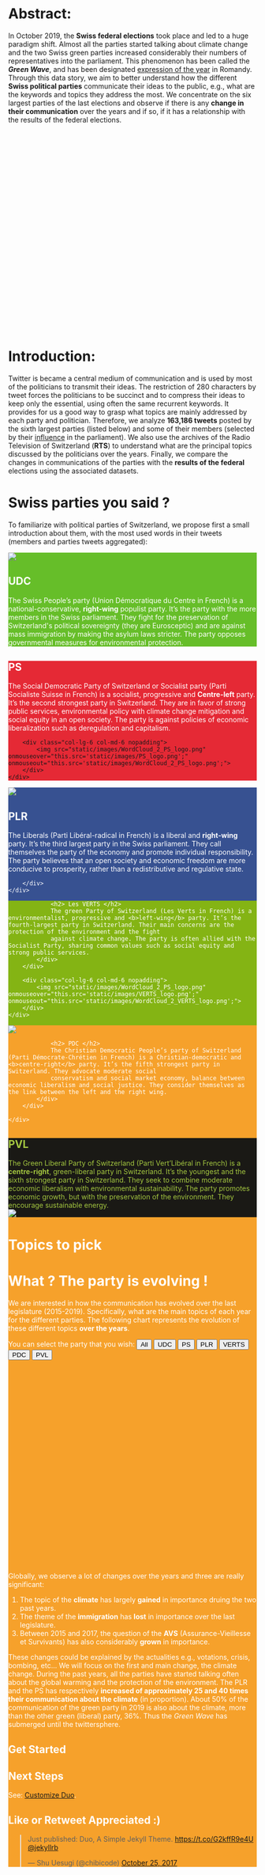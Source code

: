 

<script src="https://code.jquery.com/jquery-3.1.1.min.js"></script>

<script src="https://code.highcharts.com/highcharts.js"></script>
<script src="https://code.highcharts.com/modules/item-series.js"></script>
<script src="https://code.highcharts.com/modules/exporting.js"></script>
<script src="https://code.highcharts.com/modules/export-data.js"></script>
<script src="https://code.highcharts.com/modules/accessibility.js"></script>

<script src="https://cdn.jsdelivr.net/npm/popper.js@1.16.0/dist/umd/popper.min.js" integrity="sha384-Q6E9RHvbIyZFJoft+2mJbHaEWldlvI9IOYy5n3zV9zzTtmI3UksdQRVvoxMfooAo" crossorigin="anonymous"></script>
<script src="https://stackpath.bootstrapcdn.com/bootstrap/4.4.1/js/bootstrap.min.js" integrity="sha384-wfSDF2E50Y2D1uUdj0O3uMBJnjuUD4Ih7YwaYd1iqfktj0Uod8GCExl3Og8ifwB6" crossorigin="anonymous"></script>
# Abstract:
In October 2019, the <b>Swiss federal elections</b> took place and led to a huge paradigm shift. Almost all the parties started talking about climate change and the two Swiss green parties increased considerably their numbers of representatives into the parliament. This phenomenon has been called the <b><i>Green Wave</i></b>, and has been designated <a href="https://www.rts.ch/info/culture/10916700-en-suisse-romande-vague-verte-choisie-comme-expression-de-l-annee.html">expression of the year</a> in Romandy. Through this data story, we aim to better understand how the different <b>Swiss political parties</b> communicate their ideas to the public, e.g., what are the keywords and topics they address the most. We concentrate on the six largest parties of the last elections and observe if there is any <b>change in their communication</b> over the years and if so, if it has a relationship with the results of the federal elections.

<div id="container" style="min-width: 310px; height: 400px; margin: auto"></div>


# Introduction:

Twitter is became a central medium of communication and is used by most of the politicians to transmit their ideas. The restriction of 280 characters by tweet forces the politicians to be succinct and to compress their ideas to keep only the essential, using often the same recurrent keywords. It provides for us a good way to grasp what topics are mainly addressed by each party and politician. Therefore, we analyze <b>163,186 tweets</b> posted by the sixth largest parties (listed below) and some of their members (selected by their <a href="https://www.tagesanzeiger.ch/sonntagszeitung/wer-hat-in-bern-am-meisten-einfluss/story/11893481">influence</a> in the parliament). We also use the archives of the Radio Television of Switzerland (<b>RTS</b>) to understand what are the principal topics discussed by the politicians over the years. Finally, we compare the changes in communications of the parties with the <b>results of the federal</b> elections using the associated datasets.

# Swiss parties you said ?

To familiarize with political parties of Switzerland, we propose first a small introduction about them, with the most used words in their tweets (members and parties tweets aggregated):

<div class="container">
    <div class="row" style="background-color: #66be29;">
        <div class="col-lg-6 col-md-6 nopadding">
            <img src="static/images/WordCloud_2_UDC_logo.png" onmouseover="this.src='static/images/UDC_logo.jpg';" onmouseout="this.src='static/images/WordCloud_2_UDC_logo.png';">
        </div>
        <div class="col-lg-6 col-md-6 nopadding" style="color: #FFFFFF;">
            <div class="boxtext">
                <h2> UDC </h2>
                The Swiss People’s party (Union Démocratique du Centre in French) is a national-conservative, <b>right-wing</b> populist party. It’s the party with the more members in the Swiss parliament. They fight
                for the preservation of Switzerland's political sovereignty (they are Eurosceptic) and are against mass immigration by making the asylum laws stricter. The party opposes governmental measures for environmental protection.
            </div>
        </div>
    </div>
</div>

<div class="container">
    <div class="row"  style="background-color: #e52935;">
        <div class="col-lg-6 col-md-6 nopadding" style="background-color: #e52935; color: #FFFFFF;">
            <div class="boxtext">
                <h2> PS </h2>
                The Social Democratic Party of Switzerland or Socialist party (Parti Socialiste Suisse in French) is a socialist, progressive and <b>Centre-left</b> party. It’s the second strongest party in Switzerland. They are in favor of strong
                public services, environmental policy with climate change mitigation and social equity in an open society. The party is against policies of economic liberalization such as deregulation and capitalism.
            </div>
        </div>

        <div class="col-lg-6 col-md-6 nopadding">
            <img src="static/images/WordCloud_2_PS_logo.png" onmouseover="this.src='static/images/PS_logo.png';" onmouseout="this.src='static/images/WordCloud_2_PS_logo.png';">
        </div>
    </div>
</div>

<div class="container">
    <div class="row" style="background-color: #375191; ">
        <div class="col-lg-6 col-md-6 nopadding">
            <img src="static/images/WordCloud_2_PLR_logo.png" onmouseover="this.src='static/images/PLR_logo.png';" onmouseout="this.src='static/images/WordCloud_2_PLR_logo.png';">
        </div>
        <div class="col-lg-6 col-md-6 nopadding" style="background-color: #375191; color: #FFFFFF;">
            <div class="boxtext">
                <h2> PLR </h2>
                The Liberals (Parti Libéral-radical in French) is a liberal and <b>right-wing</b> party. It’s the third largest party in the Swiss parliament. They call themselves the party of the economy and promote individual responsibility. The
                party believes that an open society and economic freedom are more conducive to prosperity, rather than a redistributive and regulative state.
            </div>

        </div>
    </div>
</div>

<div class="container">
    <div class="row" style="background-color: #84b414;">
        <div class="col-lg-6 col-md-6 nopadding" style="background-color: #84b414; color: #FFFFFF;">
            <div class="boxtext">

                <h2> Les VERTS </h2>
                The green Party of Switzerland (Les Verts in French) is a environmentalist, progressive and <b>left-wing</b> party. It’s the fourth-largest party in Switzerland. Their main concerns are the protection of the environment and the fight
                against climate change. The party is often allied with the Socialist Party, sharing common values such as social equity and strong public services.
            </div>
        </div>

        <div class="col-lg-6 col-md-6 nopadding">
            <img src="static/images/WordCloud_2_PS_logo.png" onmouseover="this.src='static/images/VERTS_logo.png';" onmouseout="this.src='static/images/WordCloud_2_VERTS_logo.png';">
        </div>
    </div>
</div>

<div class="container">
    <div class="row" style="background-color: #f6a12b;">
        <div class="col-lg-6 col-md-6 nopadding">
            <img src="static/images/WordCloud_2_PDC_logo.png" onmouseover="this.src='static/images/PDC_logo.png';" onmouseout="this.src='static/images/WordCloud_2_PDC_logo.png';">
        </div>
        <div class="col-lg-6 col-md-6 nopadding" style="background-color: #f6a12b; color: #FFFFFF;">
            <div class="boxtext">

                <h2> PDC </h2>
                The Christian Democratic People’s party of Switzerland (Parti Démocrate-Chrétien in French) is a Christian-democratic and <b>centre-right</b> party. It’s the fifth strongest party in Switzerland. They advocate moderate social
                conservatism and social market economy, balance between economic liberalism and social justice. They consider themselves as the link between the left and the right wing.
            </div>
        </div>

    </div>
</div>

<div class="container">
    <div class="row"  style="background-color: #1a1915;">
        <div class="col-lg-6 col-md-6 nopadding" style="background-color: #1a1915; color: #a5c840;">
            <div class="boxtext">
                <h2> PVL </h2>
                The Green Liberal Party of Switzerland (Parti Vert’Libéral in French) is a <b>centre-right</b>, green-liberal party in Switzerland. It’s the youngest and the sixth strongest party in Switzerland. They seek to combine moderate economic
                liberalism with environmental sustainability. The party promotes economic growth, but with the preservation of the environment. They encourage sustainable energy.
            </div>
        </div>
        <div class="col-lg-6 col-md-6 nopadding">
            <img src="static/images/WordCloud_2_VERTS_LIB_logo.png" onmouseover="this.src='static/images/VERTS_LIB_logo.jpg';" onmouseout="this.src='static/images/WordCloud_2_VERTS_LIB_logo.png';">
        </div>
    </div>
</div>


# Topics to pick

# What ? The party is evolving !

We are interested in how the communication has evolved over the last legislature (2015-2019). Specifically, what are the main topics of each year for the different parties. The following chart represents the evolution of these different topics <b>over the years</b>.


You can select the party that you wish:
<button id="All">All</button>
<button id="UDC">UDC</button>
<button id="PS">PS</button>
<button id="PLR">PLR</button>
<button id="VERTS">VERTS</button>
<button id="PDC">PDC</button>
<button id="PVL">PVL</button>

<div id="topicsByYear" style="min-width: 310px; height: 400px; margin: auto"></div>

Globally, we observe a lot of changes over the years and three are really significant:
<ol>
  <li>The topic of the <b>climate</b> has largely <b>gained</b> in importance druing the two past years.</li>
  <li>The theme of the <b>immigration</b> has <b>lost</b> in importance over the last legislature.</li>
  <li>Between 2015 and 2017, the question of the <b>AVS</b> (Assurance-Vieillesse et Survivants) has also considerably <b>grown</b> in importance.</li>
</ol>

These changes could be explained by the actualities e.g., votations, crisis, bombing, etc... We will focus on the first and main change, the climate change. During the past years, all the parties have started talking often about the global warming and the protection of the environment. The PLR and the PS has respectively <b>increased of approximately 25 and 40 times their communication about the climate</b> (in proportion). About 50% of the communication of the green party in 2019 is also about the climate, more than the other green (liberal) party, 36%. Thus the <i>Green Wave</i> has submerged until the twittersphere.

<script type="text/javascript">

var chart = Highcharts.chart('topicsByYear', {
  chart: {
    type: 'area'
},
title: {
    text: 'Evolution of the topics over the years for all the parties in their tweets'
},
xAxis: {
    categories: ['2015', '2016', '2017', '2018', '2019'],
    tickmarkPlacement: 'on',
    text: 'Years',
},
yAxis: {
    labels: {
        format: '{value}%'
    },
    title: {
        enabled: false
    }
},
tooltip: {
    pointFormat: '<span style="color:{series.color}">{series.name}</span>: <b>{point.percentage:.1f}%</b> ({point.y:,.0f} occurences)<br/>',
    split: true
},
plotOptions: {
    area: {
        stacking: 'percent',
        lineColor: '#ffffff',
        lineWidth: 1,
        marker: {
            lineWidth: 1,
            lineColor: '#ffffff'
        },
        accessibility: {
            pointDescriptionFormatter: function (point) {
                function round(x) {
                    return Math.round(x * 100) / 100;
                }
                return (point.index + 1) + ', ' + point.category + ', ' +
                    point.y + ' millions, ' + round(point.percentage) + '%, ' +
                    point.series.name;
            }
        }
    }
},
series: [{
    name: 'Climate',
    data: [100, 25, 118, 333, 2121]
}, {
    name: 'Immigration',
    data: [257, 223, 134, 275, 176]
}, {
    name: 'Safety',
    data: [104, 105, 114, 143, 222]
}, {
    name: 'Liberty',
    data: [138, 99, 109, 142, 236]
}, {
    name: 'Egality',
    data: [94, 98, 96, 292, 386]
}, {
    name: 'Economy',
    data: [159, 157, 164, 274, 513]
}, {
    name: 'Work',
    data: [232, 257, 331, 614, 677]
}, {
    name: 'Women',
    data: [72, 80, 205, 241, 497]
}, {
    name: 'Digital',
    data: [28, 37, 87, 132, 105]
}, {
    name: 'Family',
    data: [215, 165, 110, 170, 276]
}, {
    name: 'AVS',
    data: [45, 137, 263, 86, 179]
}, {
    name: 'Health',
    data: [51, 43, 104, 246, 382]
}, {
    name: 'Europe',
    data: [157, 141, 143, 322, 499]
}, {
    name: 'Army',
    data: [57, 37, 68, 40, 40]
}]

});

$('#All').click(function () {
    chart.update({
      title: {
          text: 'Evolution of the topics over the years for all the parties in their tweets'
      },
      series: [{
          name: 'Climate',
          data: [100, 25, 118, 333, 2121]
      }, {
          name: 'Immigration',
          data: [257, 223, 134, 275, 176]
      }, {
          name: 'Safety',
          data: [104, 105, 114, 143, 222]
      }, {
          name: 'Liberty',
          data: [138, 99, 109, 142, 236]
      }, {
          name: 'Egality',
          data: [94, 98, 96, 292, 386]
      }, {
          name: 'Economy',
          data: [159, 157, 164, 274, 513]
      }, {
          name: 'Work',
          data: [232, 257, 331, 614, 677]
      }, {
          name: 'Women',
          data: [72, 80, 205, 241, 497]
      }, {
          name: 'Digital',
          data: [28, 37, 87, 132, 105]
      }, {
          name: 'Family',
          data: [215, 165, 110, 170, 276]
      }, {
          name: 'AVS',
          data: [45, 137, 263, 86, 179]
      }, {
          name: 'Health',
          data: [51, 43, 104, 246, 382]
      }, {
          name: 'Europe',
          data: [157, 141, 143, 322, 499]
      }, {
          name: 'Army',
          data: [57, 37, 68, 40, 40]
      }]
    });
});

$('#UDC').click(function () {
    chart.update({
      title: {
          text: 'Evolution of the topics over the years for the UDC in their tweets'
      },
      series: [{
          name: 'Climate',
          data: [2, 0, 1, 12, 16]
      }, {
          name: 'Immigration',
          data: [41, 33, 8, 36, 48]
      }, {
          name: 'Safety',
          data: [10, 7, 2, 1, 30]
      }, {
          name: 'Liberty',
          data: [5, 6, 6, 14, 78]
      }, {
          name: 'Egality',
          data: [0, 0, 1, 0, 4]
      }, {
          name: 'Economy',
          data: [5, 5, 1, 12, 31]
      }, {
          name: 'Work',
          data: [4, 8, 4, 8, 35]
      }, {
          name: 'Women',
          data: [3, 0, 0, 2, 17]
      }, {
          name: 'Digital',
          data: [0, 0, 0, 0, 0]
      }, {
          name: 'Family',
          data: [4, 3, 0, 6, 6]
      }, {
          name: 'AVS',
          data: [2, 1, 5, 1, 14]
      }, {
          name: 'Health',
          data: [0, 0, 0, 0, 10]
      }, {
          name: 'Europe',
          data: [6, 2, 4, 22, 95]
      }, {
          name: 'Army',
          data: [3, 2, 0, 0, 2]
      }]
    });
});

$('#PS').click(function () {
    chart.update({
      title: {
          text: 'Evolution of the topics over the years for the PS in their tweets'
      },
      series: [{
          name: 'Climate',
          data: [3, 8, 39, 96, 353]
      }, {
          name: 'Immigration',
          data: [73, 88, 71, 174, 44]
      }, {
          name: 'Safety',
          data: [30, 27, 59, 86, 87]
      }, {
          name: 'Liberty',
          data: [31, 30, 45, 57, 36]
      }, {
          name: 'Egality',
          data: [55, 70, 77, 198, 180]
      }, {
          name: 'Economy',
          data: [29, 35, 64, 113, 81]
      }, {
          name: 'Work',
          data: [120, 164, 218, 373, 316]
      }, {
          name: 'Women',
          data: [36, 63, 147, 184, 216]
      }, {
          name: 'Digital',
          data: [6, 2, 22, 37, 41]
      }, {
          name: 'Family',
          data: [85, 62, 69, 92, 112]
      }, {
          name: 'AVS',
          data: [22, 62, 180, 56, 71]
      }, {
          name: 'Health',
          data: [29, 26, 63, 68, 146]
      }, {
          name: 'Europe',
          data: [92, 94, 99, 182, 107]
      }, {
          name: 'Army',
          data: [7, 18, 24, 27, 16]
      }]

    });
});

$('#PLR').click(function () {
    chart.update({
      title: {
          text: 'Evolution of the topics over the years for the PLR in their tweets'
      },
      series: [{
          name: 'Climate',
          data: [4, 1, 10, 30, 176]
      }, {
          name: 'Immigration',
          data: [55, 55, 23, 33, 26]
      }, {
          name: 'Safety',
          data: [23, 37, 21, 24, 20]
      }, {
          name: 'Liberty',
          data: [66, 53, 44, 37, 38]
      }, {
          name: 'Egality',
          data: [6, 10, 9, 31, 13]
      }, {
          name: 'Economy',
          data: [33, 47, 49, 71, 89]
      }, {
          name: 'Work',
          data: [52, 50, 58, 124, 96]
      }, {
          name: 'Women',
          data: [25, 8, 27, 11, 35]
      }, {
          name: 'Digital',
          data: [16, 33, 41, 73, 18]
      }, {
          name: 'Family',
          data: [27, 45, 9, 10, 32]
      }, {
          name: 'AVS',
          data: [10, 46, 34, 6, 15]
      }, {
          name: 'Health',
          data: [0, 7, 6, 55, 43]
      }, {
          name: 'Europe',
          data: [31, 24, 14, 43, 67]
      }, {
          name: 'Army',
          data: [9, 1, 6, 4, 4]
      }]
    });
});

$('#VERTS').click(function () {
    chart.update({
      title: {
          text: 'Evolution of the topics over the years for the VERTS in their tweets'
      },
      series: [{
          name: 'Climate',
          data: [75, 11, 57, 153, 1365]
      }, {
          name: 'Immigration',
          data: [44, 16, 9, 9, 28]
      }, {
          name: 'Safety',
          data: [11, 6, 19, 9, 30]
      }, {
          name: 'Liberty',
          data: [4, 3, 4, 8, 47]
      }, {
          name: 'Egality',
          data: [22, 5, 3, 38, 148]
      }, {
          name: 'Economy',
          data: [47, 49, 16, 18, 203]
      }, {
          name: 'Work',
          data: [24, 7, 23, 31, 134]
      }, {
          name: 'Women',
          data: [4, 1, 5, 20, 156]
      }, {
          name: 'Digital',
          data: [4, 1, 19, 2, 24]
      }, {
          name: 'Family',
          data: [22, 7, 6, 13, 56]
      }, {
          name: 'AVS',
          data: [8, 5, 6, 4, 2]
      }, {
          name: 'Health',
          data: [15, 2, 5, 6, 58]
      }, {
          name: 'Europe',
          data: [12, 8, 7, 9, 115]
      }, {
          name: 'Army',
          data: [10, 3, 7, 6, 11]
      }]
    });
});

$('#PDC').click(function () {
    chart.update({
      title: {
          text: 'Evolution of the topics over the years for the PDC in their tweets'
      },
      series: [{
          name: 'Climate',
          data: [8, 4, 6, 7, 47]
      }, {
          name: 'Immigration',
          data: [36, 27, 23, 17, 24]
      }, {
          name: 'Safety',
          data: [13, 24, 11, 18, 41]
      }, {
          name: 'Liberty',
          data: [19, 6, 9, 24, 12]
      }, {
          name: 'Egality',
          data: [10, 12, 4, 19, 19]
      }, {
          name: 'Economy',
          data: [16, 12, 28, 48, 64]
      }, {
          name: 'Work',
          data: [23, 23, 23, 63, 61]
      }, {
          name: 'Women',
          data: [2, 4, 25, 14, 37]
      }, {
          name: 'Digital',
          data: [2, 1, 4, 17, 19]
      }, {
          name: 'Family',
          data: [60, 40, 23, 45, 41]
      }, {
          name: 'AVS',
          data: [3, 20, 37, 14, 73]
      }, {
          name: 'Health',
          data: [6, 7, 30, 116, 114]
      }, {
          name: 'Europe',
          data: [13, 11, 15, 42, 51]
      }, {
          name: 'Army',
          data: [26, 10, 31, 2, 7]
      }]
    });
});

$('#PVL').click(function () {
    chart.update({
      title: {
          text: 'Evolution of the topics over the years for the PVL in their tweets'
      },
      series: [{
          name: 'Climate',
          data: [8, 1, 5, 35, 164]
      }, {
          name: 'Immigration',
          data: [8, 4, 0, 6, 6]
      }, {
          name: 'Safety',
          data: [17, 4, 2, 5, 14]
      }, {
          name: 'Liberty',
          data: [13, 1, 1, 2, 25]
      }, {
          name: 'Egality',
          data: [1, 1, 2, 6, 22]
      }, {
          name: 'Economy',
          data: [29, 9, 6, 12, 45]
      }, {
          name: 'Work',
          data: [9, 5, 5, 15, 35]
      }, {
          name: 'Women',
          data: [2, 4, 1, 10, 36]
      }, {
          name: 'Digital',
          data: [0, 0, 1, 3, 3]
      }, {
          name: 'Family',
          data: [17, 8, 3, 4, 29]
      }, {
          name: 'AVS',
          data: [0, 3, 1, 5, 4]
      }, {
          name: 'Health',
          data: [2, 1, 0, 1, 11]
      }, {
          name: 'Europe',
          data: [3, 2, 4, 24, 64]
      }, {
          name: 'Army',
          data: [2, 3, 0, 1, 0]
      }]
    });
});

$(function () {
        $('#container').highcharts({
            chart: {
                type: 'item'
            },

            title: {
                text: 'Results of the 2019 Swiss federal elections in Romandy'
            },


            legend: {
                labelFormat: '{name} <span style="opacity: 0.4">{y}</span>'
            },

            series: [{
                name: 'Representatives',
                keys: ['name', 'y', 'color', 'label'],
                data: [
                    ['Parti Socialiste', 16, '#EB001F', 'PS'],
                    ['Les Verts', 14, '#33cc33', 'VERTS'],
                    ['Parti démocrate-chrétien', 7, 'orange', 'PDC'],
                    ['Parti vert-libéraux', 6, '#ccff66', 'PVL'],
                    ['Parti libéral-radical', 12, '#009EE0', 'PLR'],
                    ['Union démocratique du centre', 15, 'darkgreen', 'UDC'],
                    ['Others', 6, '#000000', 'Others']
                ],
                dataLabels: {
                    enabled: true,
                    format: '{point.label}'
                },

                // Circular options
                center: ['50%', '88%'],
                size: '170%',
                startAngle: -100,
                endAngle: 100
            }]

        });
    });

</script>

## Get Started


## Next Steps

See: [Customize Duo](https://chibicode.github.io/duo/posts/customize).

## Like or Retweet Appreciated :)

<blockquote class="twitter-tweet" data-cards="hidden" data-lang="en"><p lang="en" dir="ltr">Just published: Duo, A Simple Jekyll Theme.  <a href="https://t.co/G2kffR9e4U">https://t.co/G2kffR9e4U</a> <a href="https://twitter.com/jekyllrb?ref_src=twsrc%5Etfw">@jekyllrb</a></p>&mdash; Shu Uesugi (@chibicode) <a href="https://twitter.com/chibicode/status/923156795824128000?ref_src=twsrc%5Etfw">October 25, 2017</a></blockquote>

<!-- <a href="https://github.com/chibicode/duo" class="github-corner"><svg width="80" height="80" viewBox="0 0 250 250" style="fill:#151513; color:#fff; position: absolute; top: 0; border: 0; right: 0;"><path d="M0,0 L115,115 L130,115 L142,142 L250,250 L250,0 Z"></path><path d="M128.3,109.0 C113.8,99.7 119.0,89.6 119.0,89.6 C122.0,82.7 120.5,78.6 120.5,78.6 C119.2,72.0 123.4,76.3 123.4,76.3 C127.3,80.9 125.5,87.3 125.5,87.3 C122.9,97.6 130.6,101.9 134.4,103.2" fill="currentColor" style="transform-origin: 130px 106px;" class="octo-arm"></path><path d="M115.0,115.0 C114.9,115.1 118.7,116.5 119.8,115.4 L133.7,101.6 C136.9,99.2 139.9,98.4 142.2,98.6 C133.8,88.0 127.5,74.4 143.8,58.0 C148.5,53.4 154.0,51.2 159.7,51.0 C160.3,49.4 163.2,43.6 171.4,40.1 C171.4,40.1 176.1,42.5 178.8,56.2 C183.1,58.6 187.2,61.8 190.9,65.4 C194.5,69.0 197.7,73.2 200.1,77.6 C213.8,80.2 216.3,84.9 216.3,84.9 C212.7,93.1 206.9,96.0 205.4,96.6 C205.1,102.4 203.0,107.8 198.3,112.5 C181.9,128.9 168.3,122.5 157.7,114.1 C157.9,116.9 156.7,120.9 152.7,124.9 L141.0,136.5 C139.8,137.7 141.6,141.9 141.8,141.8 Z" fill="currentColor" class="octo-body"></path></svg></a><style>.github-corner:hover .octo-arm{animation:octocat-wave 560ms ease-in-out}@keyframes octocat-wave{0%,100%{transform:rotate(0)}20%,60%{transform:rotate(-25deg)}40%,80%{transform:rotate(10deg)}}@media (max-width:500px){.github-corner:hover .octo-arm{animation:none}.github-corner .octo-arm{animation:octocat-wave 560ms ease-in-out}}</style><script async defer src="https://buttons.github.io/buttons.js"></script> -->
